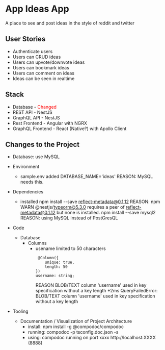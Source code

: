 # App Ideas App

A place to see and post ideas in the style of reddit and twitter

## User Stories

- Authenticate users
- Users can CRUD ideas
- Users can upvote/downvote ideas
- Users can bookmark ideas
- Users can comment on ideas
- Ideas can be seen in realtime

## Stack

- Database - <span style="color:red">Changed</span> 
- REST API - NestJS
- GraphQL API - NestJS
- Rest Frontend - Angular with NGRX
- GraphQL Frontend - React (Native?) with Apollo Client


## Changes to the Project

- Database: 
    use MySQL

- Environment
    - sample.env    added DATABASE_NAME='ideas'  REASON: MySQL needs this.

- Dependencies
    - installed 
        npm install --save reflect-metadata@0.1.12  REASON: npm WARN @nestjs/typeorm@5.3.0 requires a peer of reflect-metadata@0.1.12 but none is installed.
        npm install --save mysql2  REASON: using MySQL instead of PostGresQL

- Code
    - Database
        - Columns
            - usename limited to 50 characters
                ```code
                 @Column({
                    unique: true,
                    length: 50
                })
                username: string;
                ```
                REASON  BLOB/TEXT column 'username' used in key specification without a key length +2ms
                QueryFailedError: BLOB/TEXT column 'username' used in key specification without a key length

- Tooling
    - Documentation / Visualization of Project Architecture
        - install: npm install -g @compodoc/compodoc 
        - running: compodoc -p tsconfig.doc.json -s
        - using: compodoc running on port xxxx http://localhost:XXXX   (8888)
